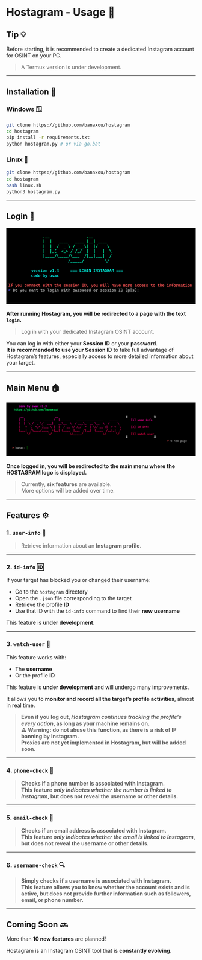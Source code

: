 # Hostagram - Usage 🚀

## Tip 💡

Before starting, it is recommended to create a dedicated Instagram account for OSINT on your PC.  

> A Termux version is under development.

---

## Installation 🔧

### Windows 🪟

```bash
git clone https://github.com/banaxou/hostagram
cd hostagram
pip install -r requirements.txt
python hostagram.py # or via go.bat
```

### Linux 🐧

```bash
git clone https://github.com/banaxou/hostagram
cd hostagram
bash linux.sh
python3 hostagram.py
```

---

## Login 🔑
![login](https://github.com/banaxou/hostagram/blob/main/img/login1.3.png)

**After running Hostagram, you will be redirected to a page with the text `login`.**  

> Log in with your dedicated Instagram OSINT account.  

You can log in with either your **Session ID** or your **password**.  
**It is recommended to use your Session ID** to take full advantage of Hostagram’s features, especially access to more detailed information about your target.

---

## Main Menu 🏠
![menu](https://github.com/banaxou/hostagram/blob/main/img/hostagram1.3.png)

**Once logged in, you will be redirected to the main menu where the __HOSTAGRAM__ logo is displayed.**  

> Currently, **six features** are available.  
More options will be added over time.

---

## Features ⚙️

### 1. `user-info` 👤

> Retrieve information about an **Instagram profile**.

---

### 2. `id-info` 🆔

If your target has blocked you or changed their username:

* Go to the `hostagram` directory
* Open the `.json` file corresponding to the target
* Retrieve the profile **ID**
* Use that ID with the `id-info` command to find their **new username**

This feature is **under development**.

---

### 3. `watch-user` 👀

This feature works with:

* The **username**
* Or the profile **ID**  

This feature is **under development** and will undergo many improvements.  

It allows you to **monitor and record all the target’s profile activities**, almost in real time.  

> **Even if you log out, *Hostagram continues tracking the profile’s every action*, as long as your machine remains on.  
⚠️ Warning: do not abuse this function, as there is a risk of IP banning by Instagram.  
Proxies are not yet implemented in Hostagram, but will be added soon.**

---

### 4. `phone-check` 📱

> **Checks if a phone number is associated with Instagram.  
This feature *only indicates whether the number is linked to Instagram*, but does not reveal the username or other details.**

---

### 5. `email-check` 📧

> **Checks if an email address is associated with Instagram.  
This feature *only indicates whether the email is linked to Instagram*, but does not reveal the username or other details.**

---

### 6. `username-check` 🔍

> **Simply checks if a username is associated with Instagram.  
This feature allows you to know whether the account exists and is active, but does not provide further information such as followers, email, or phone number.**

---

## Coming Soon 🔜

More than **10 new features** are planned!  

Hostagram is an Instagram OSINT tool that is **constantly evolving**.  
